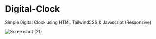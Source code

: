 # Digital-Clock
Simple Digital Clock using HTML TailwindCSS &amp; Javascript  (Responsive)

![Screenshot (21)](https://github.com/Siddheshkr/Digital-Clock/assets/84951276/997bb474-ee72-4c12-8456-870884f5ceb1)
